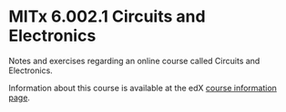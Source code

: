 # MITx 6.002.1 Circuits and Electronics
Notes and exercises regarding an online course called Circuits and Electronics.  

Information about this course is available at the edX [course information page](https://www.edx.org/course/circuits-electronics-1-basic-circuit-mitx-6-002-1x "edx.org").  
